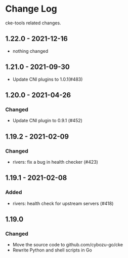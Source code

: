 # Change Log

cke-tools related changes.

## 1.22.0 - 2021-12-16

- nothing changed

## 1.21.0 - 2021-09-30

- Update CNI plugins to 1.0.1(#483)

## 1.20.0 - 2021-04-26

### Changed

- Update CNI plugin to 0.9.1 (#452)

## 1.19.2 - 2021-02-09

### Changed

- rivers: fix a bug in health checker (#423)

## 1.19.1 - 2021-02-08

### Added

- rivers: health check for upstream servers (#418)

## 1.19.0

### Changed

- Move the source code to github.com/cybozu-go/cke
- Rewrite Python and shell scripts in Go
